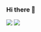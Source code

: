 ### Hi there 👋

<img src="https://img.shields.io/badge/HTML5-E34F26?style=flat-square&logo=HTML5&logoColor=white" />
<img src="https://img.shields.io/badge/CSS3-yello?style=flat-square&logo=CSS3&logoColor=yello" />

